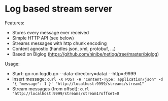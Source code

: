 # Log based stream server

Features:
- Stores every message ever received
- Simple HTTP API (see below)
- Streams messages with http chunk encoding
- Content agnostic (handles json, xml, protobuf, ...)
- Based on Biglog (https://github.com/ninibe/netlog/tree/master/biglog)

Usage:
- Start: go run logdb.go --data-directory=data/ --http=:9999
- Insert message: `curl -X POST -H "Content-Type: application/json" -d '{ "message": 1 }' "http://localhost:9999/streams/stream1"`
- Stream messages (from offset): `curl "http://localhost:9999/streams/stream1?offset=0`

